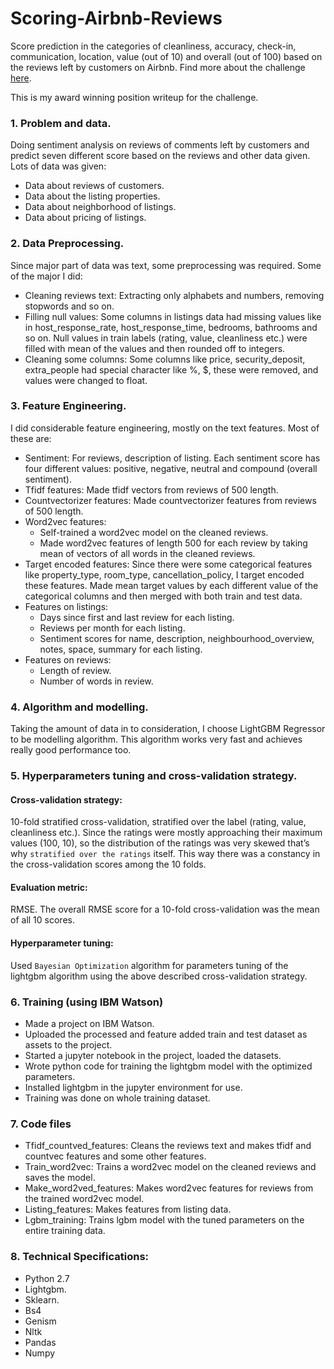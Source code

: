 # Scoring-Airbnb-Reviews
Score prediction in the categories of cleanliness, accuracy, check-in, communication, location, value (out of 10) and overall (out of 100) based on the reviews left by customers on Airbnb. Find more about the challenge [here](https://community.topcoder.com/longcontest/?module=ViewProblemStatement&rd=17202&pm=14964).

This is my award winning position writeup for the challenge.

### 1. Problem and data.
Doing sentiment analysis on reviews of comments left by customers and predict seven different score based on the reviews and other data given.
Lots of data was given:
* Data about reviews of customers.
* Data about the listing properties.
* Data about neighborhood of listings.
* Data about pricing of listings.

### 2. Data Preprocessing.
Since major part of data was text, some preprocessing was required. Some of the major I did:
* Cleaning reviews text: Extracting only alphabets and numbers, removing stopwords and so on.
* Filling null values: Some columns in listings data had missing values like in host_response_rate, host_response_time, bedrooms, bathrooms and so on. Null values in train labels (rating, value, cleanliness etc.) were filled with mean of the values and then rounded off to integers.
* Cleaning some columns: Some columns like price, security_deposit, extra_people had special character like %, $, these were removed, and values were changed to float.

### 3. Feature Engineering.
I did considerable feature engineering, mostly on the text features. Most of these are:
* Sentiment: For reviews, description of listing. Each sentiment score has four different values: positive, negative, neutral and compound (overall sentiment).
* Tfidf features: Made tfidf vectors from reviews of 500 length.
* Countvectorizer features: Made countvectorizer features from reviews of 500 length.
* Word2vec features:
  * Self-trained a word2vec model on the cleaned reviews.
  * Made word2vec features of length 500 for each review by taking mean of vectors of all words in the cleaned reviews.
* Target encoded features: Since there were some categorical features like property_type, room_type, cancellation_policy, I target encoded these features. Made mean target values by each different value of the categorical columns and then merged with both train and test data.
* Features on listings:
  * Days since first and last review for each listing.
  * Reviews per month for each listing.
  * Sentiment scores for name, description, neighbourhood_overview, notes, space, summary for each listing.
* Features on reviews:
  * Length of review.
  * Number of words in review.

### 4. Algorithm and modelling.
Taking the amount of data in to consideration, I choose LightGBM Regressor to be modelling algorithm. This algorithm works very fast and achieves really good performance too.

### 5. Hyperparameters tuning and cross-validation strategy.
#### Cross-validation strategy: 
10-fold stratified cross-validation, stratified over the label (rating, value, cleanliness etc.). Since the ratings were mostly approaching their maximum values (100, 10), so the distribution of the ratings was very skewed that’s why `stratified over the ratings` itself. This way there was a constancy in the cross-validation scores among the 10 folds.
#### Evaluation metric: 
RMSE. The overall RMSE score for a 10-fold cross-validation was the mean of all 10 scores.
#### Hyperparameter tuning: 
Used `Bayesian Optimization` algorithm for parameters tuning of the lightgbm algorithm using the above described cross-validation strategy.

### 6. Training (using IBM Watson)
* Made a project on IBM Watson.
* Uploaded the processed and feature added train and test dataset as assets to the project.
* Started a jupyter notebook in the project, loaded the datasets.
* Wrote python code for training the lightgbm model with the optimized parameters.
* Installed lightgbm in the jupyter environment for use.
* Training was done on whole training dataset.

### 7. Code files
* Tfidf_countved_features: Cleans the reviews text and makes tfidf and countvec features and some other features.
* Train_word2vec: Trains a word2vec model on the cleaned reviews and saves the model.
* Make_word2ved_features: Makes word2vec features for reviews from the trained word2vec model.
* Listing_features: Makes features from listing data.
* Lgbm_training: Trains lgbm model with the tuned parameters on the entire training data.

### 8. Technical Specifications:
* Python 2.7
* Lightgbm.
* Sklearn.
* Bs4
* Genism
* Nltk
* Pandas
* Numpy
